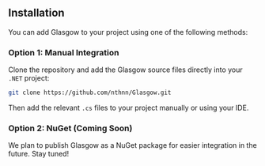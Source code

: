 ## Installation

You can add Glasgow to your project using one of the following methods:

### Option 1: Manual Integration

Clone the repository and add the Glasgow source files directly into your `.NET` project:

```bash
git clone https://github.com/nthnn/Glasgow.git
```

Then add the relevant `.cs` files to your project manually or using your IDE.

### Option 2: NuGet (Coming Soon)

We plan to publish Glasgow as a NuGet package for easier integration in the future. Stay tuned!
